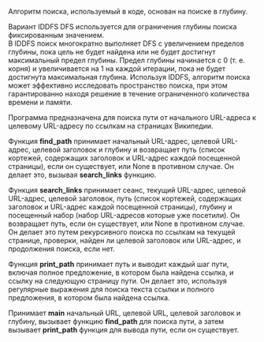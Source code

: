 Алгоритм поиска, используемый в коде, основан на поиске в глубину. 

Вариант IDDFS DFS используется для ограничения глубины поиска фиксированным значением.  
В IDDFS поиск многократно выполняет DFS с увеличением пределов глубины, пока цель не 
будет найдена или не будет достигнут максимальный предел глубины. Предел глубины 
начинается с 0 (т. е. корня) и увеличивается на 1 на каждой итерации, пока не будет 
достигнута максимальная глубина.  Используя IDDFS, алгоритм поиска может эффективно 
исследовать пространство поиска, при этом гарантированно находя решение в течение 
ограниченного количества времени и памяти. 

Программа предназначена для поиска пути от начального URL-адреса к целевому URL-адресу по ссылкам на страницах Википедии. 

Функция **find_path** принимает начальный URL-адрес, целевой URL-адрес, целевой заголовок и глубину и 
возвращает путь (список кортежей, содержащих заголовок и URL-адрес каждой посещенной страницы), если он 
существует, или None в противном случае. Он делает это, вызывая **search_links** функцию. 

Функция **search_links** принимает сеанс, текущий URL-адрес, целевой URL-адрес, целевой заголовок, путь 
(список кортежей, содержащих заголовок и URL-адрес каждой посещенной страницы), глубину и посещенный набор 
(набор URL-адресов которые уже посетили). Он возвращает путь, если он существует, или None в противном случае.  
Он делает это путем рекурсивного поиска по ссылкам на текущей странице, проверки, найден ли целевой заголовок или 
URL-адрес, и продолжения поиска, если нет. 

Функция **print_path** принимает путь и выводит каждый шаг пути, включая полное предложение, в котором была найдена 
ссылка, и ссылку на следующую страницу пути. Он делает это, используя регулярные выражения для поиска текста ссылки 
и полного предложения, в котором была найдена ссылка. 

Принимает **main** начальный URL, целевой URL, целевой заголовок и глубину, вызывает функцию **find_path** для поиска 
пути, а затем вызывает **print_path** функция для вывода пути, если он существует. 
